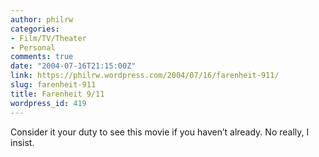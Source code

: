 ```yaml
---
author: philrw
categories:
- Film/TV/Theater
- Personal
comments: true
date: "2004-07-16T21:15:00Z"
link: https://philrw.wordpress.com/2004/07/16/farenheit-911/
slug: farenheit-911
title: Farenheit 9/11
wordpress_id: 419
---
```


Consider it your duty to see this movie if you haven’t already. No really, I insist.




